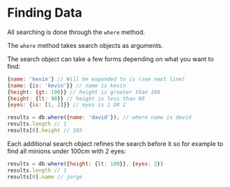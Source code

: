 # Finding Data

All searching is done through the `where` method.

The `where` method takes search objects as arguments.

The search object can take a few forms depending on what you want to find:

```javascript
{name: 'kevin'} // Will be expanded to is (see next line)
{name: {is: 'kevin'}} // name is kevin
{height: {gt: 100}} // height is greater than 100
{height: {lt: 90}} // height is less than 90
{eyes: {is: [1, 2]}} // eyes is 1 OR 2

results = db.where({name: 'david'}); // where name is david
results.length // 1
results[0].height // 105
```

Each additional search object refines the search before it so for example to find all minions under 100cm with 2 eyes:

```javascript
results = db.where({height: {lt: 100}}, {eyes: 2})
results.length // 1
results[0].name // jorge
```
